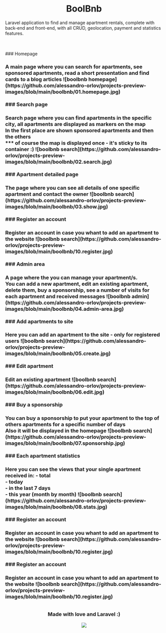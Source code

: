 <h1 align="center">BoolBnb</h1>
<p>Laravel application to find and manage apartment rentals, complete with back-end and front-end, with all CRUD, geolocation, payment and statistics features.</p>
<br><br>
### Homepage <h3>
A main page where you can search for apartments, see sponsored apartments, read a short presentation and find cards to a blog articles
![boolbnb homepage](https://github.com/alessandro-orlov/projects-preview-images/blob/main/boolbnb/01.homepage.jpg)
<br><br>
### Search page <h3> 
Search page where you can find apartments in the specific city, all apartments are displayed as markers on the map <br>
In the first place are shown sponsored apartments and then the others<br>
*** of course the map is displayed once - it's sticky to its container :)
![boolbnb search](https://github.com/alessandro-orlov/projects-preview-images/blob/main/boolbnb/02.search.jpg)  
<br><br>  
### Apartment detailed page <h3>
The page where you can see all details of one specific apartment and contact the owner
![boolbnb search](https://github.com/alessandro-orlov/projects-preview-images/blob/main/boolbnb/03.show.jpg) 
<br><br>
### Register an account <h3>
Register an account in case you whant to add an apartment to the website
![boolbnb search](https://github.com/alessandro-orlov/projects-preview-images/blob/main/boolbnb/10.register.jpg) 
<br><br>
### Admin area <h3>
A page where the you can manage your apartment/s.<br>
You can add a new apartment, edit an existing apartment, delete them, buy a sponsorship, see a number of visits for each apartment and received messages
![boolbnb admin](https://github.com/alessandro-orlov/projects-preview-images/blob/main/boolbnb/04.admin-area.jpg) 
<br><br>
### Add apartments to site <h3>
Here you can add an apartment to the site - only for registered users
![boolbnb search](https://github.com/alessandro-orlov/projects-preview-images/blob/main/boolbnb/05.create.jpg) 
<br><br>
### Edit apartment <h3>
Edit an existing apartment
![boolbnb search](https://github.com/alessandro-orlov/projects-preview-images/blob/main/boolbnb/06.edit.jpg) 
<br><br>
### Buy a sponsorship <h3>
You can buy a sponsorship to put your apartment to the top of others apartments for a specific number of days<br> 
Also it will be displayed in the homepage
![boolbnb search](https://github.com/alessandro-orlov/projects-preview-images/blob/main/boolbnb/07.sponsorship.jpg) 
<br><br>
### Each apartment statistics <h3>
Here you can see the views that your single apartment received in:
- total<br>
- today<br>
- in the last 7 days<br>
- this year (month by month)
![boolbnb search](https://github.com/alessandro-orlov/projects-preview-images/blob/main/boolbnb/08.stats.jpg) 
<br><br>
### Register an account <h3>
Register an account in case you whant to add an apartment to the website
![boolbnb search](https://github.com/alessandro-orlov/projects-preview-images/blob/main/boolbnb/10.register.jpg) 
<br><br>
### Register an account <h3>
Register an account in case you whant to add an apartment to the website
![boolbnb search](https://github.com/alessandro-orlov/projects-preview-images/blob/main/boolbnb/10.register.jpg) 
<br><br>
 
<p align="center">Made with love and Laravel :)</p>
<p align="center"><a href="https://laravel.com" target="_blank"><img src="https://raw.githubusercontent.com/laravel/art/master/logo-lockup/5%20SVG/2%20CMYK/1%20Full%20Color/laravel-logolockup-cmyk-red.svg" width="400"></a></p>
